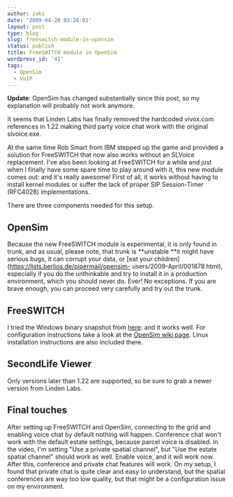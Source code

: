 ```yaml
---
author: zaki
date: '2009-04-28 03:26:01'
layout: post
type: blog
slug: freeswitch-module-in-opensim
status: publish
title: FreeSWITCH module in OpenSim
wordpress_id: '41'
tags:
  - OpenSim
  - VoIP
---
```


<div class="alert-message block-message info">
<strong>Update</strong>: OpenSim has changed substantially since this post, so my explanation will probably not work anymore.
</div>

It seems that Linden Labs has finally removed the hardcoded vivox.com references
in 1.22 making third party voice chat work with the original slvoice.exe.

At the same time Rob Smart from IBM stepped up the game and
provided a solution for FreeSWITCH that now also works without an SLVoice
replacement. I've also been looking at FreeSWITCH for a while and just when
I finally have some spare time to play around with it, this new module comes out:
and it's really awesome! First of all, it works without having to install kernel
modules or suffer the lack of proper SIP Session-Timer (RFC4028) implementations.

There are three components needed for this setup.

## OpenSim

Because the new FreeSWITCH module is experimental, it
is only found in trunk, and as usual, please note, that trunk is **unstable
**it might have serious bugs, it can corrupt your data, or [eat your
children](https://lists.berlios.de/pipermail/opensim-
users/2009-April/001878.html), especially if you do the unthinkable and try to
install it in a production environment, which you should never do. Ever! No
exceptions. If you are brave enough, you can proceed very carefully and try
out the trunk.

## FreeSWITCH

I tried the Windows binary snapshot from 
[here](http://wiki.freeswitch.org/wiki/Installation_Guide): and it works
well. For configuration instructions take a look at the [OpenSim wiki
page](http://opensimulator.org/wiki/Freeswitch_Module). Linux installation
instructions are also included there.

## SecondLife Viewer

Only versions later than 1.22 are supported, so be sure to grab a newer version from Linden Labs.

## Final touches

After setting up FreeSWITCH and OpenSim, connecting to the grid and enabling
voice chat by default nothing will happen.
Conference chat won't work with the default estate settings, because
parcel voice is disabled. In the video, I'm setting "Use a private spatial
channel", but "Use the estate spatial channel" should work as well. Enable
voice, and it will work now. After this, conference and private chat features
will work. On my setup, I found that private chat is quite clear and easy to
understand, but the spatial conferences are way too low quality, but that might be
a configuration issue on my environment.

<object classid="clsid:d27cdb6e-ae6d-11cf-96b8-444553540000" width="640" height="505" codebase="http://download.macromedia.com/pub/shockwave/cabs/flash/swflash.cab#version=6,0,40,0"><param name="allowFullScreen" value="true" /><param name="allowscriptaccess" value="always" /><param name="src" value="http://www.youtube.com/v/7k_xQQOcYDk&amp;fmt=22&amp;hl=en&amp;fs=1&amp;color1=0x2b405b&amp;color2=0x6b8ab6&amp;hd=1&amp;border=0" /><param name="allowfullscreen" value="true" /><embed type="application/x-shockwave-flash" width="640" height="505" src="http://www.youtube.com/v/7k_xQQOcYDk&amp;fmt=22&amp;hl=en&amp;fs=1&amp;color1=0x2b405b&amp;color2=0x6b8ab6&amp;hd=1&amp;border=0" allowscriptaccess="always" allowfullscreen="true"></embed></object>

